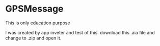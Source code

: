 # GPSMessage
This is only education purpose

I was created by app inveter and test of this.
download this .aia file and change to .zip and open it.
